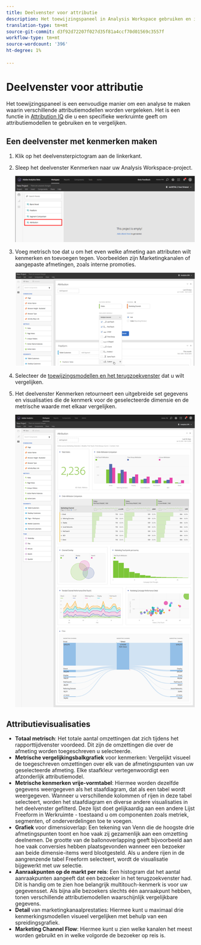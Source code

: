 ```yaml
---
title: Deelvenster voor attributie
description: Het toewijzingspaneel in Analysis Workspace gebruiken en interpreteren.
translation-type: tm+mt
source-git-commit: d3f92d72207f027d35f81a4ccf70d01569c3557f
workflow-type: tm+mt
source-wordcount: '396'
ht-degree: 1%

---
```



# Deelvenster voor attributie

Het toewijzingspaneel is een eenvoudige manier om een analyse te maken waarin verschillende attributiemodellen worden vergeleken. Het is een functie in [Attribution IQ](../attribution/overview.md) die u een specifieke werkruimte geeft om attributiemodellen te gebruiken en te vergelijken.

## Een deelvenster met kenmerken maken

1. Klik op het deelvensterpictogram aan de linkerkant.
1. Sleep het deelvenster Kenmerken naar uw Analysis Workspace-project.

   ![Nieuw deelvenster voor kenmerken](assets/Attribution_Panel_1.png)

1. Voeg metrisch toe dat u om het even welke afmeting aan attributen wilt kenmerken en toevoegen tegen. Voorbeelden zijn Marketingkanalen of aangepaste afmetingen, zoals interne promoties.

   ![Dimensie en metrisch selecteren](assets/attribution_panel2.png)

1. Selecteer de [toewijzingsmodellen en het terugzoekvenster](../attribution/models.md) dat u wilt vergelijken.

1. Het deelvenster Kenmerken retourneert een uitgebreide set gegevens en visualisaties die de kenmerk voor de geselecteerde dimensie en de metrische waarde met elkaar vergelijken.

   ![Attributievisualisaties](assets/attr_panel_vizs.png)

## Attributievisualisaties

* **Totaal metrisch**: Het totale aantal omzettingen dat zich tijdens het rapporttijdvenster voordeed. Dit zijn de omzettingen die over de afmeting worden toegeschreven u selecteerde.
* **Metrische vergelijkingsbalkgrafiek** voor kenmerken: Vergelijkt visueel de toegeschreven omzettingen over elk van de afmetingspunten van uw geselecteerde afmeting. Elke staafkleur vertegenwoordigt een afzonderlijk attributiemodel.
* **Metrische kenmerken vrije-vormtabel**: Hiermee worden dezelfde gegevens weergegeven als het staafdiagram, dat als een tabel wordt weergegeven. Wanneer u verschillende kolommen of rijen in deze tabel selecteert, worden het staafdiagram en diverse andere visualisaties in het deelvenster gefilterd. Deze lijst doet gelijkaardig aan een andere Lijst Freeform in Werkruimte - toestaand u om componenten zoals metriek, segmenten, of onderverdelingen toe te voegen.
* **Grafiek** voor dimensioverlap: Een tekening van Venn die de hoogste drie afmetingspunten toont en hoe vaak zij gezamenlijk aan een omzetting deelnemen. De grootte van de ballonoverlapping geeft bijvoorbeeld aan hoe vaak conversies hebben plaatsgevonden wanneer een bezoeker aan beide dimensie-items werd blootgesteld. Als u andere rijen in de aangrenzende tabel Freeform selecteert, wordt de visualisatie bijgewerkt met uw selectie.
* **Aanraakpunten op de markt per reis**: Een histogram dat het aantal aanraakpunten aangeeft dat een bezoeker in het terugzoekvenster had. Dit is handig om te zien hoe belangrijk multitouch-kenmerk is voor uw gegevensset. Als bijna alle bezoekers slechts één aanraakpunt hebben, tonen verschillende attributiemodellen waarschijnlijk vergelijkbare gegevens.
* **Detail** van marketingkanaalprestaties: Hiermee kunt u maximaal drie kenmerkingsmodellen visueel vergelijken met behulp van een spreidingsgrafiek.
* **Marketing Channel Flow**: Hiermee kunt u zien welke kanalen het meest worden gebruikt en in welke volgorde de bezoeker op reis is.
